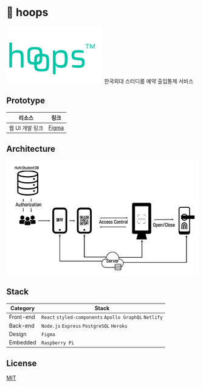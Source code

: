 # 🔗 hoops
<img src="src/images/logo2.png" height="150">
한국외대 스터디룸 예약 출입통제 서비스

## Prototype

| 리소스          | 링크                                                                           |
| --------------- | ----------------------------------------------------------------------------- |
| 웹 UI 개발 링크 | [Figma](https://www.figma.com/file/OEHffeqAsD5BzfhQLZ1vTP/hoops?node-id=0%3A1) |

## Architecture
<img src="src/images/architecture.png" height="300">

## Stack

| Category  | Stack                                                  |
| --------- | ------------------------------------------------------ |
| Front-end | `React` `styled-components` `Apollo GraphQL` `Netlify` |
| Back-end  | `Node.js` `Express` `PostgreSQL` `Heroku`              |
| Design    | `Figma`                                                |
| Embedded  | `Raspberry Pi`                                         |

## License

[MIT](https://github.com/Web-solute/hoops-frontend/blob/master/LICENSE)
